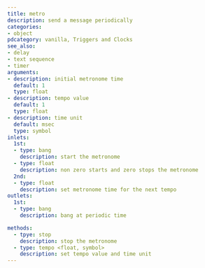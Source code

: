 ```yaml
---
title: metro
description: send a message periodically
categories:
- object
pdcategory: vanilla, Triggers and Clocks
see_also:
- delay
- text sequence
- timer
arguments:
- description: initial metronome time
  default: 1
  type: float
- description: tempo value
  default: 1
  type: float
- description: time unit 
  default: msec
  type: symbol
inlets:
  1st:
  - type: bang
    description: start the metronome
  - type: float
    description: non zero starts and zero stops the metronome
  2nd:
  - type: float
    description: set metronome time for the next tempo
outlets:
  1st:
  - type: bang
    description: bang at periodic time

methods:
  - tpye: stop
    description: stop the metronome
  - type: tempo <float, symbol>
    description: set tempo value and time unit
---
```

